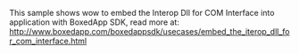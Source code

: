 This sample shows wow to embed the Interop Dll for COM Interface into application with BoxedApp SDK, read more at:
http://www.boxedapp.com/boxedappsdk/usecases/embed_the_iterop_dll_for_com_interface.html
